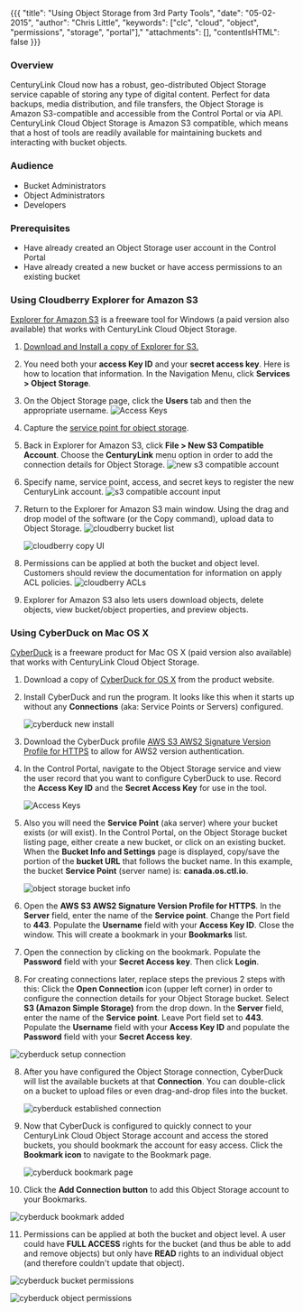 {{{
  "title": "Using Object Storage from 3rd Party Tools",
  "date": "05-02-2015",
  "author": "Chris Little",
  "keywords": ["clc", "cloud", "object", "permissions", "storage", "portal"],"
  "attachments": [],
  "contentIsHTML": false
}}}

### Overview
CenturyLink Cloud now has a robust, geo-distributed Object Storage service capable of storing any type of digital content. Perfect for data backups, media distribution, and file transfers, the Object Storage is Amazon S3-compatible and accessible from the Control Portal or via API. CenturyLink Cloud Object Storage is Amazon S3 compatible, which means that a host of tools are readily available for maintaining buckets and interacting with bucket objects.

### Audience
* Bucket Administrators
* Object Administrators
* Developers

### Prerequisites
* Have already created an Object Storage user account in the Control Portal
* Have already created a new bucket or have access permissions to an existing bucket

### Using Cloudberry Explorer for Amazon S3
[Explorer for Amazon S3](http://www.cloudberrylab.com/) is a freeware tool for Windows (a paid version also available) that works with CenturyLink Cloud Object Storage.

1. [Download and Install a copy of Explorer for S3.](http://www.cloudberrylab.com/free-amazon-s3-explorer-cloudfront-IAM.aspx)

2. You need both your **access Key ID** and your **secret access key**. Here is how to location that information. In the Navigation Menu, click **Services > Object Storage**.

3. On the Object Storage page, click the **Users** tab and then the appropriate username.
   ![Access Keys](../../images/kb-object-storage-access-keys.png)

4. Capture the [service point for object storage](https://www.ctl.io/knowledge-base/storage/object-storage/object-storage-regions-and-service-points/).

5. Back in Explorer for Amazon S3, click **File > New S3 Compatible Account**. Choose the **CenturyLink** menu option in order to add the connection details for Object Storage.
   ![new s3 compatible account](../../images/using-object-storage-from-3rd-party-tools-01.png)

6. Specify name, service point, access, and secret keys to register the new CenturyLink account.
   ![s3 compatible account input](../../images/using-object-storage-from-3rd-party-tools-02.png)

7. Return to the Explorer for Amazon S3 main window. Using the drag and drop model of the software (or the Copy command), upload data to Object Storage.
   ![cloudberry bucket list](../../images/using-object-storage-from-3rd-party-tools-03.png)

   ![cloudberry copy UI](../../images/using-object-storage-from-3rd-party-tools-04.png)

8. Permissions can be applied at both the bucket and object level. Customers should review the documentation for information on apply ACL policies.
   ![cloudberry ACLs](../../images/using-object-storage-from-3rd-party-tools-05.png)

9. Explorer for Amazon S3 also lets users download objects, delete objects, view bucket/object properties, and preview objects.

### Using CyberDuck on Mac OS X
[CyberDuck](https://cyberduck.io/) is a freeware product for Mac OS X (paid version also available) that works with CenturyLink Cloud Object Storage.

1. Download a copy of [CyberDuck for OS X](https://update.cyberduck.io/Cyberduck-4.7.2.zip) from the product website.

2. Install CyberDuck and run the program. It looks like this when it starts up without any **Connections** (aka: Service Points or Servers) configured.

   ![cyberduck new install](../../images/cyberduck-new-install.png)

3. Download the CyberDuck profile [AWS S3 AWS2 Signature Version Profile for HTTPS](https://svn.cyberduck.io/trunk/profiles/S3%20AWS2%20Signature%20Version%20%28HTTPS%29.cyberduckprofile) to allow for AWS2 version authentication.

4. In the Control Portal, navigate to the Object Storage service and view the user record that you want to configure CyberDuck to use. Record the **Access Key ID** and the **Secret Access Key** for use in the tool.

   ![Access Keys](../../images/kb-object-storage-access-keys.png)

5. Also you will need the **Service Point** (aka server) where your bucket exists (or will exist). In the Control Portal, on the Object Storage bucket listing page, either create a new bucket, or click on an existing bucket. When the **Bucket Info and Settings** page is displayed, copy/save the portion of the **bucket URL** that follows the bucket name. In this example, the bucket **Service Point** (server name) is: **canada.os.ctl.io**.

   ![object storage bucket info](../../images/object-storage-bucket-info-and-settings.png)

6. Open the **AWS S3 AWS2 Signature Version Profile for HTTPS**.  In the **Server** field, enter the name of the **Service point**. Change the Port field to **443**. Populate the **Username** field with your **Access Key ID**. Close the window. This will create a bookmark in your **Bookmarks** list.

7. Open the connection by clicking on the bookmark.  Populate the **Password** field with your **Secret Access key**.  Then click **Login**.

  1. For creating connections later, replace steps the previous 2 steps with this: Click the **Open Connection** icon (upper left corner) in order to configure the connection details for your Object Storage bucket. Select **S3 (Amazon Simple Storage)** from the drop down. In the **Server** field, enter the name of the **Service point**. Leave Port field set to **443**. Populate the **Username** field with your **Access Key ID** and populate the **Password** field with your **Secret Access key**.

   ![cyberduck setup connection](../../images/cyberduck-setup-connection.png)

8. After you have configured the Object Storage connection, CyberDuck will list the available buckets at that **Connection**. You can double-click on a bucket to upload files or even drag-and-drop files into the bucket.

   ![cyberduck established connection](../../images/cyberduck-established-connection.png)

9. Now that CyberDuck is configured to quickly connect to your CenturyLink Cloud Object Storage account and access the stored buckets, you should bookmark the account for easy access. Click the **Bookmark icon** to navigate to the Bookmark page.

   ![cyberduck bookmark page](../../images/cyberduck-bookmark-page.png)

10. Click the **Add Connection button** to add this Object Storage account to your Bookmarks.

   ![cyberduck bookmark added](../../images/cyberduck-bookmark-added.png)

11. Permissions can be applied at both the bucket and object level. A user could have **FULL ACCESS** rights for the bucket (and thus be able to add and remove objects) but only have **READ** rights to an individual object (and therefore couldn't update that object).

   ![cyberduck bucket permissions](../../images/cyberduck-bucket-permissions.png)

   ![cyberduck object permissions](../../images/cyberduck-object-permissions.png)
